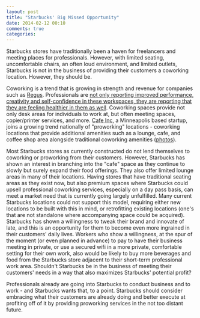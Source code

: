 ```yaml
---
layout: post
title: "Starbucks' Big Missed Opportunity"
date: 2014-02-12 00:10
comments: true
categories: 
---
```

Starbucks stores have traditionally been a haven for freelancers and meeting places for professionals.  However, with limited seating, uncomfortable chairs, an often loud environment, and limited outlets, Starbucks is not in the business of providing their customers a coworking location.  However, they should be.

Coworking is a trend that is growing in strength and revenue for companies such as [Regus](http://www.regus.com).  Professionals are [not only reporting improved performance, creativity and self-confidence in these workspaces, they are reporting that they are feeling healthier in them as well](http://www.fastcompany.com/3004788/future-coworking-and-why-it-will-give-your-business-huge-edge#4). Coworking spaces provide not only desk areas for individuals to work at, but often meeting spaces, copier/printer services, and more.  [Cafe Inc](http://www.mycafeinc.com), a Minneapolis based startup,  joins a growing trend nationally of "proworking" locations - coworking locations that provide additional amenities such as a lounge, cafe, and coffee shop area alongside traditional coworking amenities ([photos](https://www.facebook.com/mycafeinc/photos_stream?ref=br_tf)).

Most Starbucks stores as currently constructed do not lend themselves to coworking or proworking from their customers.  However, Starbucks has shown an interest in branching into the "cafe" space as they continue to slowly but surely expand their food offerings.  They also offer limited lounge areas in many of their locations.  Having stores that have traditional seating areas as they exist now, but also premium spaces where Starbucks could upsell professional coworking services, especially on a day pass basis, can meet a market need that is currently going largely unfulfilled.  Many current Starbucks locations could not support this model, requiring either new locations to be built with this in mind, or retrofitting existing locations (one's that are not standalone where accompanying space could be acquired).  Starbucks has shown a willingness to tweak their brand and innovate of late, and this is an opportunity for them to become even more ingrained in their customers' daily lives.  Workers who show a willingness, at the spur of the moment (or even planned in advance) to pay to have their business meeting in private, or use a secured wifi in a more private, comfortable setting for their own work, also would be likely to buy more beverages and food from the Starbucks store adjacent to their short-term professional work area.  Shouldn't Starbucks be in the business of meeting their customers' needs in a way that also maximizes Starbucks' potential profit?

Professionals already are going into Starbucks to conduct business and to work - and Starbucks wants that, to a point.  Starbucks should consider embracing what their customers are already doing and better execute at profiting off of it by providing proworking services in the not too distant future.
